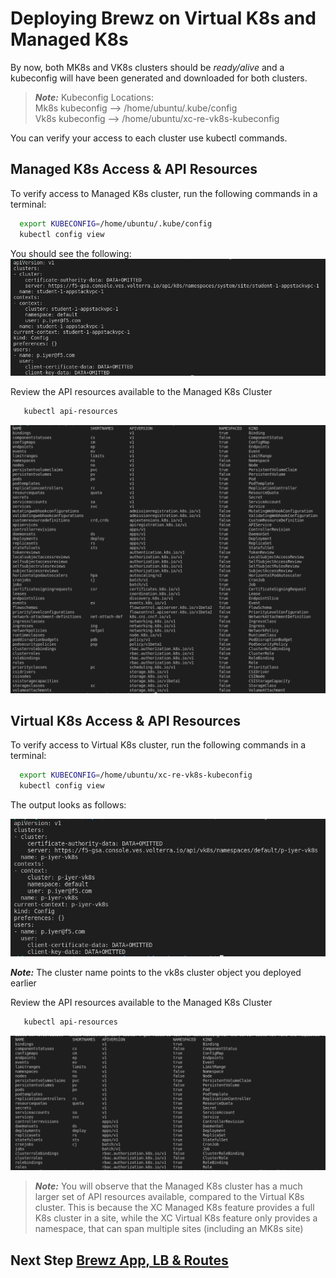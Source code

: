 # Deploying Brewz on Virtual K8s and Managed K8s   
By now, both MK8s and VK8s clusters should be *ready/alive* and a kubeconfig will have been generated and downloaded for both clusters.
> ***Note:*** Kubeconfig Locations:   
> Mk8s kubeconfig --> /home/ubuntu/.kube/config  
> Vk8s kubeconfig --> /home/ubuntu/xc-re-vk8s-kubeconfig

You can verify your access to each cluster use kubectl commands.

## Managed K8s Access & API Resources  

To verify access to Managed K8s cluster, run the following commands in a terminal:

  ```bash
    export KUBECONFIG=/home/ubuntu/.kube/config
    kubectl config view
  ```
You should see the following:
![](images/mk8s-config-view.png)

Review the API resources available to the Managed K8s Cluster
  
  ```bash
     kubectl api-resources
  ```
![](./images/mk8s-api-resources.png)

## Virtual K8s Access & API Resources

To verify access to Virtual K8s cluster, run the following commands in a terminal:

  ```bash
    export KUBECONFIG=/home/ubuntu/xc-re-vk8s-kubeconfig
    kubectl config view
```

The output looks as follows:

![](./images/vk8s-config-view.png)

***Note:*** The cluster name points to the vk8s cluster object you deployed earlier

Review the API resources available to the Managed K8s Cluster
  
  ```bash
     kubectl api-resources
  ```
![](./images/vk8s-api-resources.png)


> ***Note:*** You will observe that the Managed K8s cluster has a much larger set of API resources available, compared to the Virtual K8s cluster. This is because the XC Managed K8s feature provides a full K8s cluster in a site, while the XC Virtual K8s feature only provides a namespace, that can span multiple sites (including an MK8s site)  

## Next Step  [Brewz App, LB & Routes](lab_1.3.md)